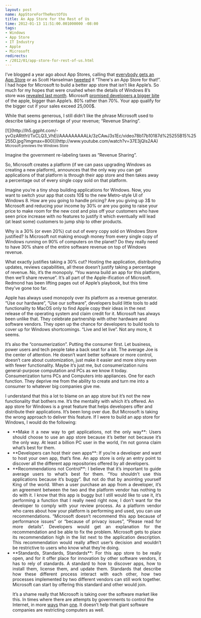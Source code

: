 ```yaml
---
layout: post
name: AppStoreForTheRestOfUs
title: An App Store for the Rest of Us
time: 2012-01-13 11:51:00.001000000 -08:00
tags:
- Windows
- App Store
- IT Industry
- Apple
- Microsoft
redirects:
- /2012/01/app-store-for-rest-of-us.html
---
```

I’ve blogged a year ago about App Stores, calling that [everybody gets an App Store](http://www.amreldib.com/2011/01/everybody-gets-app-store.html) or as Scott Hanselman [tweeted](https://twitter.com/#!/shanselman/status/144635686966919168) it “There's an App Store for that!”. I had hope for Microsoft to build a better app store that isn’t like Apple’s. So much for my hopes that were crushed when the details of Windows 8’s store was [revealed last month](http://www.zdnet.com/blog/microsoft/microsoft-previews-windows-8-app-store-launching-with-the-beta-in-late-february/11340). Microsoft [promised developers a bigger bite](http://www.winrumors.com/microsoft-promises-developers-a-bigger-bite-of-the-apple-with-its-windows-8-app-store/) of the apple, bigger than Apple’s. 80% rather than 70%. Your app qualify for the bigger cut if your sales exceed 25,000$.

While that seems generous, I still didn’t like the phrase Microsoft used to describe taking a percentage of your revenue; “Revenue Sharing”.
<div align="justify"> <div style="padding-bottom: 0px; margin: 0px auto; padding-left: 0px; width: 623px; padding-right: 0px; display: block; float: none; padding-top: 0px" id="scid:5737277B-5D6D-4f48-ABFC-DD9C333F4C5D:a0997665-3d1e-40ef-ac3e-e5574cd887ef" class="wlWriterEditableSmartContent"><div id="a7655fa1-691c-4e33-b6e9-540772e0f140" style="margin: 0px; padding: 0px; display: inline;"><div>[![](http://lh5.ggpht.com/-yvOzARttfrI/TxCLQ3_VhEI/AAAAAAAAALk/3zCAwJ3s1Ec/video78b17b10187d%25255B15%25255D.jpg?imgmax=800)](http://www.youtube.com/watch?v=37E3jQIs2AA)</div></div><div style="width:623px;clear:both;font-size:.8em">Microsoft previews the Windows Store</div></div></div>

Imagine the government re-labeling taxes as “Revenue Sharing”.

So, Microsoft creates a platform (if we can pass upgrading Windows as creating a new platform), announces that the only way you can get applications of that platform is through their app store and then takes away a percentage out of every single copy sold on that platform.

Imagine you’re a tiny shop building applications for Windows. Now, you want to switch your app that costs 10$ to the new Metro-style UI of Windows 8. How are you going to handle pricing? Are you giving up 3$ to Microsoft and reducing your income by 30% or are you going to raise your price to make room for the new cost and piss off your customers who have seen price increase with no features to justify it which eventually will lead (at least some) customers to jump ship to other products.

Why is a 30% (or even 20%) cut out of every copy sold on Windows Store justified? Is Microsoft not making enough money from every single copy of Windows running on 90% of computers on the planet? Do they really need to have 30% share of the entire software revenue on top of Windows revenue.

What exactly justifies taking a 30% cut? Hosting the application, distributing updates, reviews capabilities, all these doesn’t justify taking a percentage of revenue. No, it’s the monopoly. “You wanna build an app for this platform, then we’ll share revenue”. It’s all part of the Apple-ification of Microsoft. Redmond has been lifting pages out of Apple’s playbook, but this time they’ve gone too far.

Apple has always used monopoly over its platform as a revenue generator. “Use our hardware”, “Use our software”, developers build little tools to add functionality to MacOS only to find Apple copy their ideas in the next release of the operating system and claim credit for it. Microsoft has always been unlike that. They celebrate partnership with other hardware and software vendors. They open up the chance for developers to build tools to cover up for Windows shortcomings. “Live and let live”. Not any more, it seems.

It’s also the “consumerization”. Putting the consumer first. Let business, power users and tech people take a back seat for a bit. The average Joe is the center of attention. He doesn’t want better software or more control, doesn’t care about customization, just make it easier and more shiny even with fewer functionality. Maybe it’s just me, but consumerization ruins general-purpose computation and PCs as we know it today. Consumerization turns PCs and Computers into appliances. One for each function. They deprive me from the ability to create and turn me into a consumer to whatever big companies give me.

I understand that this a lot to blame on an app store but it’s not the new functionality that bothers me. It’s the mentality with which it’s offered. An app store for Windows is a great feature that helps developers offer and distribute their applications. It’s been long over due. But Microsoft is taking the wrong approach to deliver this feature. If I were to build an app store for Windows, I would do the following:

*   <div align="justify">**Make it a new way to get applications, not the only way**: Users should choose to use an app store because it’s better not because it’s the only way. At least a billion PC user in the world, I’m not gonna claim what’s best for them.</div> <li> <div align="justify">**Developers can host their own apps**: If you’re a developer and want to host your own app, that’s fine. An app store is only an entry point to discover all the different app repositories offered by all developers.</div> <li> <div align="justify">**Recommendations not Control**: I believe that it’s important to guide average users to what’s best for them. “You shouldn’t use this applications because it’s buggy”. But not do that by anointing yourself King of the world. When a user purchase an app from a developer, it’s an agreement between the two and the platform vendor has nothing to do with it. I know that this app is buggy but I still would like to use it, it’s performing a function that I really need right now, I don’t want for the developer to comply with your review process. As a platform vendor who cares about how your platform is performing and used, you can use recommendations. “Microsoft doesn’t recommend this app because of performance issues” or “because of privacy issues”, “Please read for more details”. Developers would get an explanation for the recommendation and be able to fix the problem. Microsoft gets to place its recommendation high in the list next to the application description. This recommendation would really affect user’s decision and wouldn’t be restrictive to users who know what they’re doing.</div> <li>
    <div align="justify">**Standards, Standards, Standards**: For this app store to be really open, and for it offer place for innovation by other software vendors, it has to rely of standards. A standard to how to discover apps, how to install them, license them, and update them. Standards that describe how these different process interact with each other, how two processes implemented by two different vendors can still work together. Microsoft can start by offering this standard and other would join.</div>

    It’s a shame really that Microsoft is taking over the software market like this. In times where there are attempts by governments to control the Internet, in more [ways](http://en.wikipedia.org/wiki/SOPA) than [one](http://www.usatoday.com/tech/news/internetprivacy/2011-02-15-kill-switch_N.htm). It doesn’t help that giant software companies are restricting computers as well.
